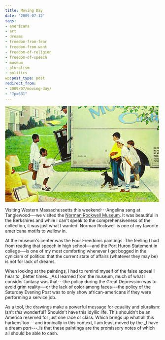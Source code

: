 ```yaml
---
title: Moving Day
date: '2009-07-12'
tags:
- americana
- art
- dreams
- freedom-from-fear
- freedom-from-want
- freedom-of-religion
- freedom-of-speech
- museum
- pluralism
- politics
wp:post_type: post
redirect_from:
- 2009/07/moving-day/
- "?p=631"
---
```


![norman rockwell - moving day](/uploads/2009-07-12-Moving-Day/norman-rockwell-moving-day-500x311.png "norman rockwell - moving day")

Visiting Western Massachussetts this weekend---Angelina sang at Tanglewood---we visited the [Norman Rockwell Museum](http://www.nrm.org/). It was beautiful in the Berkshires and while I can't speak to the comprehensiveness of the collection, it was just what I wanted. Norman Rockwell is one of my favorite americana motifs to wallow in.

At the museum's center was the Four Freedoms paintings. The feeling I had from reading that speech in high school---and the Port Huron Statement in college---is one of my most comforting whenever I get bogged in the cynicism of politics: that the current state of affairs (whatever they may be) is not for lack of dreams.

When looking at the paintings, I had to remind myself of the false appeal I hear to _better times. _As I learned from the museum, much of what I consider fantasy was that---the policy during the Great Depression was to avoid grim reality---or the lack of color among faces---the policy of the Saturday Evening Post was to only show african-americans if they were performing a service job.

As a tool, the drawings make a powerful message for equality and pluralism: Isn't _this_ wonderful? Shouldn't have this idyllic life. This shouldn't be an America reserved for just one race or class. Which brings up what all this harkens too---and ironically in this context, I am least moved by the _I have a dream _part_---_is that these paintings are the promissory notes of which all should be able to cash.
